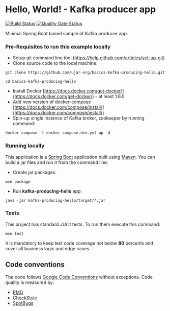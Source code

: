 # Hello, World! - Kafka producer app

[![Build Status](https://drone.ujar.org/api/badges/ujar-org/basics-kafka-producing-hello/status.svg?ref=refs/heads/main)](https://drone.ujar.org/ujar-org/basics-kafka-producing-hello)
[![Quality Gate Status](https://sonarqube.ujar.org/api/project_badges/measure?project=ujar-org%3Abasics-kafka-producing-hello&metric=alert_status&token=506aba5404fe35cf8cce0db314883b5cbc9778ca)](https://sonarqube.ujar.org/dashboard?id=ujar-org%3Abasics-kafka-producing-hello)


Minimal Spring Boot based sample of Kafka producer app.

### Pre-Requisites to run this example locally

- Setup git command line tool (https://help.github.com/articles/set-up-git)
- Clone source code to the local machine:

```
git clone https://github.com/ujar-org/basics-kafka-producing-hello.git

cd basics-kafka-producing-hello
```

- Install Docker [https://docs.docker.com/get-docker/](https://docs.docker.com/get-docker/) - at least 1.6.0
- Add new version of docker-compose [https://docs.docker.com/compose/install/](https://docs.docker.com/compose/install/)
- Spin-up single instance of Kafka broker, zookeeper by running command:

```
docker-compose -f docker-compose.dev.yml up -d
```

### Running locally

This application is a [Spring Boot](https://spring.io/guides/gs/spring-boot) application built
using [Maven](https://spring.io/guides/gs/maven/). You can build a jar files and run it from the command line:

- Create jar packages:

```
mvn package
```

- Run **kafka-producing-hello** app:

```
java -jar kafka-producing-hello/target/*.jar
```

### Tests

This project has standard JUnit tests. To run them execute this command:

```
mvn test
```

It is mandatory to keep test code coverage not below **80** percents and cover all business logic and edge cases.

## Code conventions

The code follows [Google Code Conventions](https://google.github.io/styleguide/javaguide.html) without exceptions. Code
quality is measured by:

- [PMD](https://pmd.github.io/)
- [CheckStyle](https://checkstyle.sourceforge.io/)
- [SpotBugs](https://spotbugs.github.io/)
